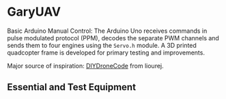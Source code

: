 # GaryUAV
Basic Arduino Manual Control: The Arduino Uno receives commands in pulse modulated protocol (PPM), decodes the separate PWM channels and sends them to four engines using the ```Servo.h``` module. A 3D printed quadcopter frame is developed for primary testing and improvements.

Major source of inspiration: [DIYDroneCode](https://github.com/liourej/CodeDroneDIY) from liourej.

## Essential and Test Equipment

